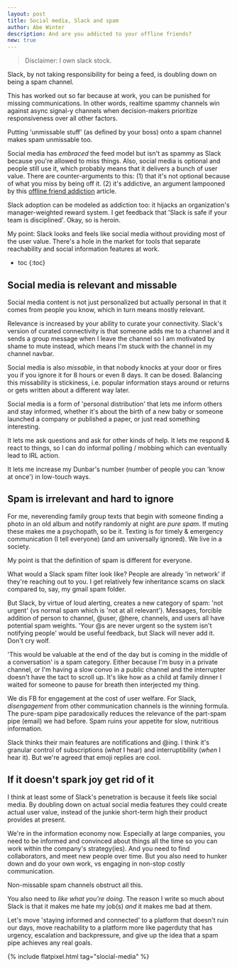 ```yaml
---
layout: post
title: Social media, Slack and spam
author: Abe Winter
description: And are you addicted to your offline friends?
new: true
---
```


> Disclaimer: I own slack stock.

Slack, by not taking responsibility for being a feed, is doubling down on being a spam channel.

This has worked out so far because at work, you can be punished for missing communications.
In other words, realtime spammy channels win against async signal-y channels when decision-makers prioritize responsiveness over all other factors.

Putting 'unmissable stuff' (as defined by your boss) onto a spam channel makes spam unmissable too.

Social media has *embraced* the feed model but isn't as spammy as Slack because you're allowed to miss things.
Also, social media is optional and people still use it, which probably means that it delivers a bunch of user value.
There are counter-arguments to this:
(1) that it's not optional because of what you miss by being off it.
(2) it's addictive, an argument lampooned by this [offline friend addiction](https://psyarxiv.com/7x85m/) article.

Slack adoption can be modeled as addiction too:
it hijacks an organization's manager-weighted reward system.
I get feedback that 'Slack is safe if your team is disciplined'.
Okay, so is heroin.

My point: Slack looks and feels like social media without providing most of the user value. There's a hole in the market for tools that separate reachability and social information features at work.

* toc
{:toc}

## Social media is relevant and missable

Social media content is not just personalized but actually personal in that it comes from people you know, which in turn means mostly relevant.

Relevance is increased by your ability to curate your connectivity.
Slack's version of curated connectivity is that someone adds me to a channel and it sends a group message when I leave the channel so I am motivated by shame to mute instead, which means I'm stuck with the channel in my channel navbar.

Social media is also *missable*, in that nobody knocks at your door or fires you if you ignore it for 8 hours or even 8 days.
It can be dosed.
Balancing this missability is stickiness, i.e. popular information stays around or returns or gets written about a different way later.

Social media is a form of 'personal distribution' that lets me inform others and stay informed, whether it's about the birth of a new baby or someone launched a company or published a paper, or just read something interesting.

It lets me ask questions and ask for other kinds of help. It lets me respond & react to things, so I can do informal polling / mobbing which can eventually lead to IRL action.

It lets me increase my Dunbar's number (number of people you can 'know at once') in low-touch ways.

## Spam is irrelevant and hard to ignore

For me, neverending family group texts that begin with someone finding a photo in an old album and notify randomly at night are *pure spam*.
If muting these makes me a psychopath, so be it.
Texting is for timely & emergency communication (I tell everyone) (and am universally ignored).
We live in a society.

My point is that the definition of spam is different for everyone.

What would a Slack spam filter look like?
People are already 'in network' if they're reaching out to you.
I get relatively few inheritance scams on slack compared to, say, my gmail spam folder.

But Slack, by virtue of loud alerting, creates a new category of spam: 'not urgent' (vs normal spam which is 'not at all relevant').
Messages, forcible addition of person to channel, @user, @here, channels, and users all have potential spam weights.
'Your @s are never urgent so the system isn't notifying people' would be useful feedback, but Slack will never add it.
Don't cry wolf.

'This would be valuable at the end of the day but is coming in the middle of a conversation' is a spam category.
Either because I'm busy in a private channel, or I'm having a slow convo in a public channel and the interrupter doesn't have the tact to scroll up.
It's like how as a child at family dinner I waited for someone to pause for breath then interjected my thing.

We dis FB for engagement at the cost of user welfare.
For Slack, *disengagement* from other communication channels is the winning formula.
The pure-spam pipe paradoxically reduces the relevance of the part-spam pipe (email) we had before.
Spam ruins your appetite for slow, nutritious information.

Slack thinks their main features are notifications and @ing.
I think it's granular control of subscriptions (*what* I hear) and interruptibility (*when* I hear it).
But we're agreed that emoji replies are cool.

## If it doesn't spark joy get rid of it

I think at least some of Slack's penetration is because it feels like social media.
By doubling down on actual social media features they could create actual user value, instead of the junkie short-term high their product provides at present.

We're in the information economy now.
Especially at large companies, you need to be informed and convinced about things all the time so you can work within the company's strategy(ies).
And you need to find collaborators, and meet new people over time.
But you also need to hunker down and do your own work, vs engaging in non-stop costly communication.

Non-missable spam channels obstruct all this.

You also need to *like what you're doing*.
The reason I write so much about Slack is that it makes me hate my job(s) *and* it makes me bad at them.

Let's move 'staying informed and connected' to a platform that doesn't ruin our days,
move reachability to a platform more like pagerduty that has urgency, escalation and backpressure,
and give up the idea that a spam pipe achieves any real goals.

{% include flatpixel.html tag="slocial-media" %}
